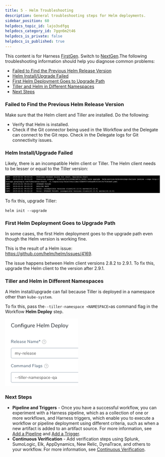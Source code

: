 ```yaml
---
title: 5 - Helm Troubleshooting
description: General troubleshooting steps for Helm deployments.
sidebar_position: 60
helpdocs_topic_id: lajo3sdfgq
helpdocs_category_id: 7gqn6m2t46
helpdocs_is_private: false
helpdocs_is_published: true
---
```


This content is for Harness [FirstGen](../../../getting-started/harness-first-gen-vs-harness-next-gen.md). Switch to [NextGen](https://docs.harness.io/article/lbhf2h71at).The following troubleshooting information should help you diagnose common problems:

* [Failed to Find the Previous Helm Release Version](5-helm-troubleshooting.md#failed-to-find-the-previous-helm-release-version)
* [Helm Install/Upgrade Failed](5-helm-troubleshooting.md#helm-install-upgrade-failed)
* [First Helm Deployment Goes to Upgrade Path](5-helm-troubleshooting.md#first-helm-deployment-goes-to-upgrade-path)
* [Tiller and Helm in Different Namespaces](5-helm-troubleshooting.md#tiller-and-helm-in-different-namespaces)
* [Next Steps](5-helm-troubleshooting.md#next-steps)

### Failed to Find the Previous Helm Release Version

Make sure that the Helm client and Tiller are installed. Do the following:

* Verify that Helm is installed.
* Check if the Git connector being used in the Workflow and the Delegate can connect to the Git repo. Check in the Delegate logs for Git connectivity issues.

### Helm Install/Upgrade Failed

Likely, there is an incompatible Helm client or Tiller. The Helm client needs to be lesser or equal to the Tiller version:

![](./static/5-helm-troubleshooting-00.png)

To fix this, upgrade Tiller:

`helm init --upgrade`

### First Helm Deployment Goes to Upgrade Path

In some cases, the first Helm deployment goes to the upgrade path even though the Helm version is working fine.

This is the result of a Helm issue: <https://github.com/helm/helm/issues/4169>.

The issue happens between Helm client versions 2.8.2 to 2.9.1. To fix this, upgrade the Helm client to the version after 2.9.1.

### Tiller and Helm in Different Namespaces

A Helm install/upgrade can fail because Tiller is deployed in a namespace other than `kube-system`.

To fix this, pass the`--tiller-namespace <NAMESPACE>`as command flag in the Workflow **Helm Deploy** step.

![](./static/5-helm-troubleshooting-01.png)

### Next Steps

* **Pipeline and Triggers** - Once you have a successful workflow, you can experiment with a Harness pipeline, which as a collection of one or more workflows, and Harness triggers, which enable you to execute a workflow or pipeline deployment using different criteria, such as when a new artifact is added to an artifact source. For more information, see [Add a Pipeline](https://docs.harness.io/article/zc1u96u6uj-pipeline-configuration) and [Add a Trigger](https://docs.harness.io/article/xerirloz9a-add-a-trigger-2).
* **Continuous Verification** - Add verification steps using Splunk, SumoLogic, Elk, AppDynamics, New Relic, DynaTrace, and others to your workflow. For more information, see [Continuous Verification](https://docs.harness.io/article/myw4h9u05l-verification-providers-list).

